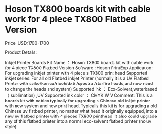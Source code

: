 # Hoson TX800 boards kit with cable work for 4 piece TX800 Flatbed Version

Price: USD:1700-1700

Product Details:

Inkjet Printer Boards Kit Name
：
Hoson
TX800 boards
kit
with cable
work for
4
piece
TX800 Flatbed Version
Software :
Hoson PrintExp
Application:
For upgrading inkjet printer with
4
piece
s
TX800
print
head
Supported inkjet series:
For all
old Flatbed
inkjet Printer
(normally it is a UV Flatbed Printer with seiko/konica/ricoh/dx5 /spectra /starfire heads,and now need to change the heads and system)
Supported ink
：
Eco-Solvent,waterbased
（
sublimation)
,UV
Supported ink color
：
CMYK W V
Comment:
This is a boards kit with cables typically for upgrading a Chinese old inkjet printer with new system and new print head. Typically this kit is for upgrading a old Chinese uv flatbed printer, no matter what head it originally equipped, into a new uv flatbed printer with 4 pieces TX800 printhead. It also could upgrade any of this flatbed printer into a normal eco-solvent flatbed printer (no uv style)